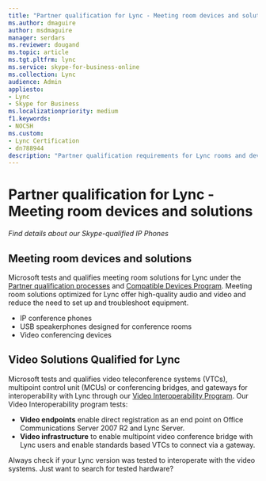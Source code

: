 ```yaml
---
title: "Partner qualification for Lync - Meeting room devices and solutions"
ms.author: dmaguire
author: msdmaguire
manager: serdars
ms.reviewer: dougand
ms.topic: article
ms.tgt.pltfrm: lync
ms.service: skype-for-business-online
ms.collection: Lync
audience: Admin
appliesto:
- Lync
- Skype for Business 
ms.localizationpriority: medium
f1.keywords:
- NOCSH
ms.custom:
- Lync Certification
- dn788944
description: "Partner qualification requirements for Lync rooms and devices."
---
```


# Partner qualification for Lync - Meeting room devices and solutions

*Find details about our Skype-qualified IP Phones*

## Meeting room devices and solutions

Microsoft tests and qualifies meeting room solutions for Lync under the [Partner qualification processes](partner-qualification.md) and [Compatible Devices Program](partner-qualification.md#compatible-devices-program). Meeting room solutions optimized for Lync offer high-quality audio and video and reduce the need to set up and troubleshoot equipment.

- IP conference phones
- USB speakerphones designed for conference rooms
- Video conferencing devices

## Video Solutions Qualified for Lync

Microsoft tests and qualifies video teleconference systems (VTCs), multipoint control unit (MCUs) or conferencing bridges, and gateways for interoperability with Lync through our [Video Interoperability Program](partner-qualification.md#video-interoperability). Our Video Interoperability program tests:

- **Video endpoints** enable direct registration as an end point on Office Communications Server 2007 R2 and Lync Server.
- **Video infrastructure** to enable multipoint video conference bridge with Lync users and enable standards based VTCs to connect via a gateway.

Always check if your Lync version was tested to interoperate with the video systems.
Just want to search for tested hardware?
